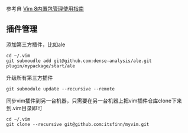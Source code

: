 参考自 [Vim 8内置包管理使用指南](https://blog.hulifa.cn/2019-10-20-Vim-8%E5%86%85%E7%BD%AE%E5%8C%85%E7%AE%A1%E7%90%86%E4%BD%BF%E7%94%A8%E6%8C%87%E5%8D%97/)

## 插件管理
添加第三方插件，比如ale

```shell
cd ~/.vim
git submoudle add git@github.com:dense-analysis/ale.git plugin/mypackage/start/ale
```

升级所有第三方插件

```shell
git submodule update --recursive --remote
```

同步vim插件到另一台机器，只需要在另一台机器上把vim插件仓库clone下来到.vim目录即可

```shell
cd ~/.vim
git clone --recursive git@github.com:itsfinn/myvim.git
```